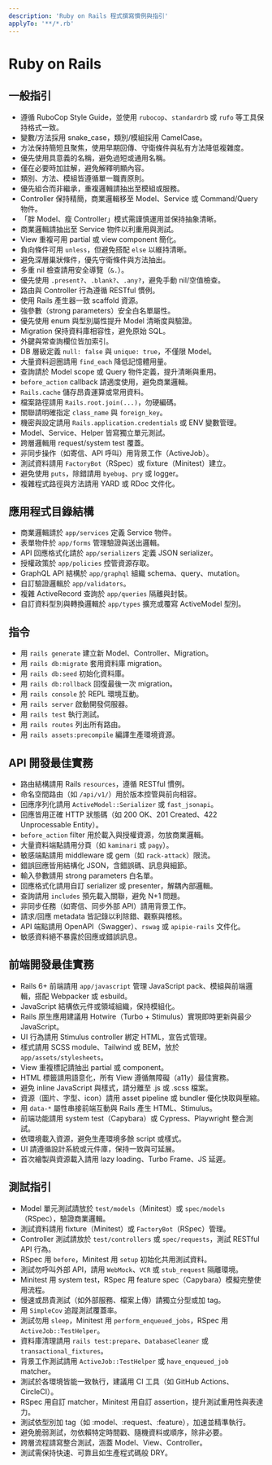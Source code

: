 ```yaml
---
description: 'Ruby on Rails 程式撰寫慣例與指引'
applyTo: '**/*.rb'
---
```


# Ruby on Rails

## 一般指引

- 遵循 RuboCop Style Guide，並使用 `rubocop`、`standardrb` 或 `rufo` 等工具保持格式一致。
- 變數/方法採用 snake_case，類別/模組採用 CamelCase。
- 方法保持簡短且聚焦，使用早期回傳、守衛條件與私有方法降低複雜度。
- 優先使用具意義的名稱，避免過短或通用名稱。
- 僅在必要時加註解，避免解釋明顯內容。
- 類別、方法、模組皆遵循單一職責原則。
- 優先組合而非繼承，重複邏輯請抽出至模組或服務。
- Controller 保持精簡，商業邏輯移至 Model、Service 或 Command/Query 物件。
- 「胖 Model、瘦 Controller」模式需謹慎運用並保持抽象清晰。
- 商業邏輯請抽出至 Service 物件以利重用與測試。
- View 重複可用 partial 或 view component 簡化。
- 負向條件可用 `unless`，但避免搭配 `else` 以維持清晰。
- 避免深層巢狀條件，優先守衛條件與方法抽出。
- 多重 nil 檢查請用安全導覽（`&.`）。
- 優先使用 `.present?`、`.blank?`、`.any?`，避免手動 nil/空值檢查。
- 路由與 Controller 行為遵循 RESTful 慣例。
- 使用 Rails 產生器一致 scaffold 資源。
- 強參數（strong parameters）安全白名單屬性。
- 優先使用 enum 與型別屬性提升 Model 清晰度與驗證。
- Migration 保持資料庫相容性，避免原始 SQL。
- 外鍵與常查詢欄位皆加索引。
- DB 層級定義 `null: false` 與 `unique: true`，不僅限 Model。
- 大量資料迴圈請用 `find_each` 降低記憶體用量。
- 查詢請於 Model scope 或 Query 物件定義，提升清晰與重用。
- `before_action` callback 請適度使用，避免商業邏輯。
- `Rails.cache` 儲存昂貴運算或常用資料。
- 檔案路徑請用 `Rails.root.join(...)`，勿硬編碼。
- 關聯請明確指定 `class_name` 與 `foreign_key`。
- 機密與設定請用 `Rails.application.credentials` 或 ENV 變數管理。
- Model、Service、Helper 皆寫獨立單元測試。
- 跨層邏輯用 request/system test 覆蓋。
- 非同步操作（如寄信、API 呼叫）用背景工作（ActiveJob）。
- 測試資料請用 `FactoryBot`（RSpec）或 fixture（Minitest）建立。
- 避免使用 `puts`，除錯請用 `byebug`、`pry` 或 logger。
- 複雜程式路徑與方法請用 YARD 或 RDoc 文件化。

## 應用程式目錄結構

- 商業邏輯請於 `app/services` 定義 Service 物件。
- 表單物件於 `app/forms` 管理驗證與送出邏輯。
- API 回應格式化請於 `app/serializers` 定義 JSON serializer。
- 授權政策於 `app/policies` 控管資源存取。
- GraphQL API 結構於 `app/graphql` 組織 schema、query、mutation。
- 自訂驗證邏輯於 `app/validators`。
- 複雜 ActiveRecord 查詢於 `app/queries` 隔離與封裝。
- 自訂資料型別與轉換邏輯於 `app/types` 擴充或覆寫 ActiveModel 型別。

## 指令

- 用 `rails generate` 建立新 Model、Controller、Migration。
- 用 `rails db:migrate` 套用資料庫 migration。
- 用 `rails db:seed` 初始化資料庫。
- 用 `rails db:rollback` 回復最後一次 migration。
- 用 `rails console` 於 REPL 環境互動。
- 用 `rails server` 啟動開發伺服器。
- 用 `rails test` 執行測試。
- 用 `rails routes` 列出所有路由。
- 用 `rails assets:precompile` 編譯生產環境資源。

## API 開發最佳實務

- 路由結構請用 Rails `resources`，遵循 RESTful 慣例。
- 命名空間路由（如 `/api/v1/`）用於版本控管與前向相容。
- 回應序列化請用 `ActiveModel::Serializer` 或 `fast_jsonapi`。
- 回應皆用正確 HTTP 狀態碼（如 200 OK、201 Created、422 Unprocessable Entity）。
- `before_action` filter 用於載入與授權資源，勿放商業邏輯。
- 大量資料端點請用分頁（如 `kaminari` 或 `pagy`）。
- 敏感端點請用 middleware 或 gem（如 `rack-attack`）限流。
- 錯誤回應皆用結構化 JSON，含錯誤碼、訊息與細節。
- 輸入參數請用 strong parameters 白名單。
- 回應格式化請用自訂 serializer 或 presenter，解耦內部邏輯。
- 查詢請用 `includes` 預先載入關聯，避免 N+1 問題。
- 非同步任務（如寄信、同步外部 API）請用背景工作。
- 請求/回應 metadata 皆記錄以利除錯、觀察與稽核。
- API 端點請用 OpenAPI（Swagger）、`rswag` 或 `apipie-rails` 文件化。
- 敏感資料絕不暴露於回應或錯誤訊息。

## 前端開發最佳實務

- Rails 6+ 前端請用 `app/javascript` 管理 JavaScript pack、模組與前端邏輯，搭配 Webpacker 或 esbuild。
- JavaScript 結構依元件或領域組織，保持模組化。
- Rails 原生應用建議用 Hotwire（Turbo + Stimulus）實現即時更新與最少 JavaScript。
- UI 行為請用 Stimulus controller 綁定 HTML，宣告式管理。
- 樣式請用 SCSS module、Tailwind 或 BEM，放於 `app/assets/stylesheets`。
- View 重複標記請抽出 partial 或 component。
- HTML 標籤請用語意化，所有 View 遵循無障礙（a11y）最佳實務。
- 避免 inline JavaScript 與樣式，請分離至 .js 或 .scss 檔案。
- 資源（圖片、字型、icon）請用 asset pipeline 或 bundler 優化快取與壓縮。
- 用 `data-*` 屬性串接前端互動與 Rails 產生 HTML、Stimulus。
- 前端功能請用 system test（Capybara）或 Cypress、Playwright 整合測試。
- 依環境載入資源，避免生產環境多餘 script 或樣式。
- UI 請遵循設計系統或元件庫，保持一致與可延展。
- 首次繪製與資源載入請用 lazy loading、Turbo Frame、JS 延遲。

## 測試指引

- Model 單元測試請放於 `test/models`（Minitest）或 `spec/models`（RSpec），驗證商業邏輯。
- 測試資料請用 fixture（Minitest）或 `FactoryBot`（RSpec）管理。
- Controller 測試請放於 `test/controllers` 或 `spec/requests`，測試 RESTful API 行為。
- RSpec 用 `before`，Minitest 用 `setup` 初始化共用測試資料。
- 測試勿呼叫外部 API，請用 `WebMock`、`VCR` 或 `stub_request` 隔離環境。
- Minitest 用 system test，RSpec 用 feature spec（Capybara）模擬完整使用流程。
- 慢速或昂貴測試（如外部服務、檔案上傳）請獨立分型或加 tag。
- 用 `SimpleCov` 追蹤測試覆蓋率。
- 測試勿用 `sleep`，Minitest 用 `perform_enqueued_jobs`，RSpec 用 `ActiveJob::TestHelper`。
- 資料庫清理請用 `rails test:prepare`、`DatabaseCleaner` 或 `transactional_fixtures`。
- 背景工作測試請用 `ActiveJob::TestHelper` 或 `have_enqueued_job` matcher。
- 測試於各環境皆能一致執行，建議用 CI 工具（如 GitHub Actions、CircleCI）。
- RSpec 用自訂 matcher，Minitest 用自訂 assertion，提升測試重用性與表達力。
- 測試依型別加 tag（如 :model、:request、:feature），加速並精準執行。
- 避免脆弱測試，勿依賴特定時間戳、隨機資料或順序，除非必要。
- 跨層流程請寫整合測試，涵蓋 Model、View、Controller。
- 測試需保持快速、可靠且如生產程式碼般 DRY。

